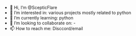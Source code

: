 - 👋 Hi, I’m @ScepticFlare
- 👀 I’m interested in: various projects mostly related to python
- 🌱 I’m currently learning: python
- 💞️ I’m looking to collaborate on: -
- 📫 How to reach me: Disccord/email

<!---
ScepticFlare/ScepticFlare is a ✨ special ✨ repository because its `README.md` (this file) appears on your GitHub profile.
You can click the Preview link to take a look at your changes.
--->

